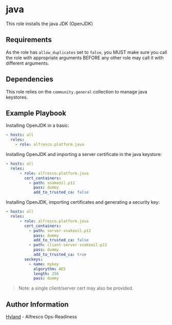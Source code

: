 # java

This role installs the java JDK (OpenJDK)

## Requirements

As the role has `allow_duplicates` set to `false`, you MUST make sure you call
the role with appropriate arguments BEFORE any other role may call it with
different arguments.

## Dependencies

This role relies on the `community.general` collection to manage java keystores.

## Example Playbook

Installing OpenJDK in a basic:

```yaml
- hosts: all
  roles:
    - role: alfresco.platform.java
```

Installing OpenJDK and importing a server certificate in the java keystore:

```yaml
- hosts: all
  roles:
      - role: alfresco.platform.java
        cert_containers:
          - path: snakeoil.p12
            pass: dummy
            add_to_trusted_ca: false
```

Installing OpenJDK, importing certificates and generating a security key:

```yaml
- hosts: all
  roles:
      - role: alfresco.platform.java
        cert_containers:
          - path: server-snakeoil.p12
            pass: dummy
            add_to_trusted_ca: false
          - path: client-server-snakeoil.p12
            pass: dummy
            add_to_trusted_ca: true
        seckeys:
          - name: mykey
            algorythm: AES
            length: 256
            pass: dummy
```

> Note: a single client/server cert may also be provided.

## Author Information

[Hyland](https://hyland.com) - Alfresco Ops-Readiness
